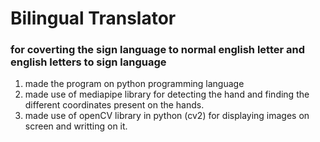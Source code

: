 # Bilingual Translator
### for coverting the sign language to normal english letter and english letters to sign language
1. made the program on python programming language
2. made use of mediapipe library for detecting the hand and finding the different coordinates present on the hands.
3. made use of openCV library in python (cv2) for displaying images on screen and writting on it.
